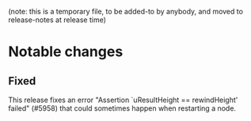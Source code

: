 (note: this is a temporary file, to be added-to by anybody, and moved to
release-notes at release time)

Notable changes
===============

Fixed
-----

This release fixes an error "Assertion `uResultHeight == rewindHeight' failed" (#5958)
that could sometimes happen when restarting a node.
